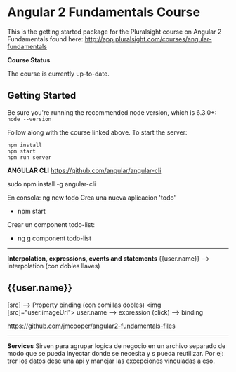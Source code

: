 Angular 2 Fundamentals Course
========================
This is the getting started package for the Pluralsight course on Angular 2 Fundamentals found here: http://app.pluralsight.com/courses/angular-fundamentals

**Course Status**

The course is currently up-to-date.


Getting Started
---------------
Be sure you're running the recommended node version, which is 6.3.0+: `node --version`

Follow along with the course linked above. To start the server:

```
npm install
npm start
npm run server
```

**ANGULAR CLI**
https://github.com/angular/angular-cli

sudo npm install -g angular-cli

En consola: ng new todo
Crea una nueva aplicacion 'todo'
 - npm start

Crear un component todo-list:
 - ng g component todo-list
--------------

**Interpolation, expressions, events and statements**
{{user.name}} --> interpolation (con dobles llaves) <h2>{{user.name}}</h2>
[src] --> Property binding (con comillas dobles)  <img [src]="user.imageUrl">
user.name --> expression
(click) --> binding

https://github.com/jmcooper/angular2-fundamentals-files


----------------
**Services**
Sirven para agrupar logica de negocio en un archivo separado de modo que se pueda inyectar donde se necesita y s pueda reutilizar. Por ej: trer los datos dese una api y manejar las excepciones vinculadas a eso.

